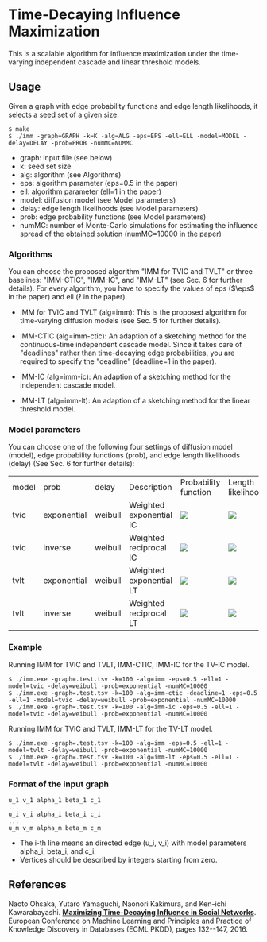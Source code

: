 Time-Decaying Influence Maximization
========================

This is a scalable algorithm for influence maximization under the time-varying independent cascade and linear threshold models.

## Usage
Given a graph with edge probability functions and edge length likelihoods, it selects a seed set of a given size.

    $ make
    $ ./imm -graph=GRAPH -k=K -alg=ALG -eps=EPS -ell=ELL -model=MODEL -delay=DELAY -prob=PROB -numMC=NUMMC
* graph: input file (see below)
* k: seed set size
* alg: algorithm (see Algorithms)
* eps: algorithm parameter (eps=0.5 in the paper)
* ell: algorithm parameter (ell=1 in the paper)
* model: diffusion model (see Model parameters)
* delay: edge length likelihoods (see Model parameters)
* prob: edge probability functions (see Model parameters)
* numMC: number of Monte-Carlo simulations for estimating the influence spread of the obtained solution (numMC=10000 in the paper)

### Algorithms
You can choose the proposed algorithm "IMM for TVIC and TVLT" or
three baselines: "IMM-CTIC", "IMM-IC", and "IMM-LT" (see Sec. 6 for further details).
For every algorithm, you have to specify the values of eps ($\eps$ in the paper) and ell ($\ell$ in the paper).

* IMM for TVIC and TVLT (alg=imm): 
This is the proposed algorithm for time-varying diffusion models (see Sec. 5 for further details).

* IMM-CTIC (alg=imm-ctic): 
An adaption of a sketching method for the continuous-time independent cascade model.
Since it takes care of "deadlines" rather than time-decaying edge probabilities,
you are required to specify the "deadline" (deadline=1 in the paper).

* IMM-IC (alg=imm-ic): 
An adaption of a sketching method for the independent cascade model.

* IMM-LT (alg=imm-lt): 
An adaption of a sketching method for the linear threshold model.

### Model parameters
You can choose one of the following four settings of diffusion model (model), edge probability functions (prob), and edge length likelihoods (delay) (See Sec. 6 for further details):

<table>
	<tr>
	<td>model</td>
	<td>prob</td>
	<td>delay</td>
	<td>Description</td>
	<td>Probability function</td>
	<td>Length likelihood</td>
	</tr>
	<tr>
	<td>tvic</td>
	<td>exponential</td>
	<td>weibull</td>
	<td>Weighted exponential IC</td>
	<td><img src="https://latex.codecogs.com/gif.latex?p_{uv}(t) = \frac{1}{|N^-(v)|} \exp(- c_{uv}t)"/></td>
	<td><img src="https://latex.codecogs.com/gif.latex?f_e(\delta) = \frac{\alpha_e}{\beta_e} \cdot \left( \frac{\delta}{\beta_e} \right)^{\alpha_e-1} \cdot \exp\left(-\left( \frac{\delta}{\beta_e} \right)^{\alpha_e}\right)"/></td>
	</tr>
	<tr>
	<td>tvic</td>
	<td>inverse</td>
	<td>weibull</td>
	<td>Weighted reciprocal IC</td>
	<td><img src="https://latex.codecogs.com/gif.latex?p_{uv}(t) = \frac{1}{|N^-(v)| c_{uv} t}"/></td>
	<td><img src="https://latex.codecogs.com/gif.latex?f_e(\delta) = \frac{\alpha_e}{\beta_e} \cdot \left( \frac{\delta}{\beta_e} \right)^{\alpha_e-1} \cdot \exp\left(-\left( \frac{\delta}{\beta_e} \right)^{\alpha_e}\right)"/></td>
	</tr>
	<tr>
	<td>tvlt</td>
	<td>exponential</td>
	<td>weibull</td>
	<td>Weighted exponential LT</td>
	<td><img src="https://latex.codecogs.com/gif.latex?q_{uv}(t) = \frac{1}{|N^-(v)|} \exp(- c_{uv}t)"/></td>
	<td><img src="https://latex.codecogs.com/gif.latex?f_e(\delta) = \frac{\alpha_e}{\beta_e} \cdot \left( \frac{\delta}{\beta_e} \right)^{\alpha_e-1} \cdot \exp\left(-\left( \frac{\delta}{\beta_e} \right)^{\alpha_e}\right)"/></td>
	</tr>
	<tr>
	<td>tvlt</td>
	<td>inverse</td>
	<td>weibull</td>
	<td>Weighted reciprocal LT</td>
	<td><img src="https://latex.codecogs.com/gif.latex?q_{uv}(t) = \frac{1}{|N^-(v)| c_{uv} (t+1)}"/></td>
	<td><img src="https://latex.codecogs.com/gif.latex?f_e(\delta) = \frac{\alpha_e}{\beta_e} \cdot \left( \frac{\delta}{\beta_e} \right)^{\alpha_e-1} \cdot \exp\left(-\left( \frac{\delta}{\beta_e} \right)^{\alpha_e}\right)"/></td>
	</tr>
</table>

### Example
Running IMM for TVIC and TVLT, IMM-CTIC, IMM-IC for the TV-IC model.

    $ ./imm.exe -graph=.test.tsv -k=100 -alg=imm -eps=0.5 -ell=1 -model=tvic -delay=weibull -prob=exponential -numMC=10000
    $ ./imm.exe -graph=.test.tsv -k=100 -alg=imm-ctic -deadline=1 -eps=0.5 -ell=1 -model=tvic -delay=weibull -prob=exponential -numMC=10000
    $ ./imm.exe -graph=.test.tsv -k=100 -alg=imm-ic -eps=0.5 -ell=1 -model=tvic -delay=weibull -prob=exponential -numMC=10000
Running IMM for TVIC and TVLT, IMM-LT for the TV-LT model.

    $ ./imm.exe -graph=.test.tsv -k=100 -alg=imm -eps=0.5 -ell=1 -model=tvlt -delay=weibull -prob=exponential -numMC=10000
    $ ./imm.exe -graph=.test.tsv -k=100 -alg=imm-lt -eps=0.5 -ell=1 -model=tvlt -delay=weibull -prob=exponential -numMC=10000

### Format of the input graph
    u_1 v_1 alpha_1 beta_1 c_1
    ...
    u_i v_i alpha_i beta_i c_i
    ...
    u_m v_m alpha_m beta_m c_m
    
* The i-th line means an directed edge (u_i, v_i) with model parameters alpha_i, beta_i, and c_i.
* Vertices should be described by integers starting from zero.

## References

Naoto Ohsaka, Yutaro Yamaguchi, Naonori Kakimura, and Ken-ichi Kawarabayashi. **[Maximizing Time-Decaying Influence in Social Networks](https://link.springer.com/chapter/10.1007/978-3-319-46128-1_9)**.
European Conference on Machine Learning and Principles and Practice of Knowledge Discovery in Databases (ECML PKDD), pages 132--147, 2016.
